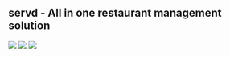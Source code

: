 servd - All in one restaurant management solution
--------------

![](http://i.imgur.com/rZ74ozF.png)
![](http://i.imgur.com/UkuRwYf.png)
![](http://i.imgur.com/hI8idkK.png)
